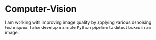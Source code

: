 # Computer-Vision

I am working with improving image quality by applying various denoising techniques.
I also develop a simple Python pipeline to detect boxes in an image. 
